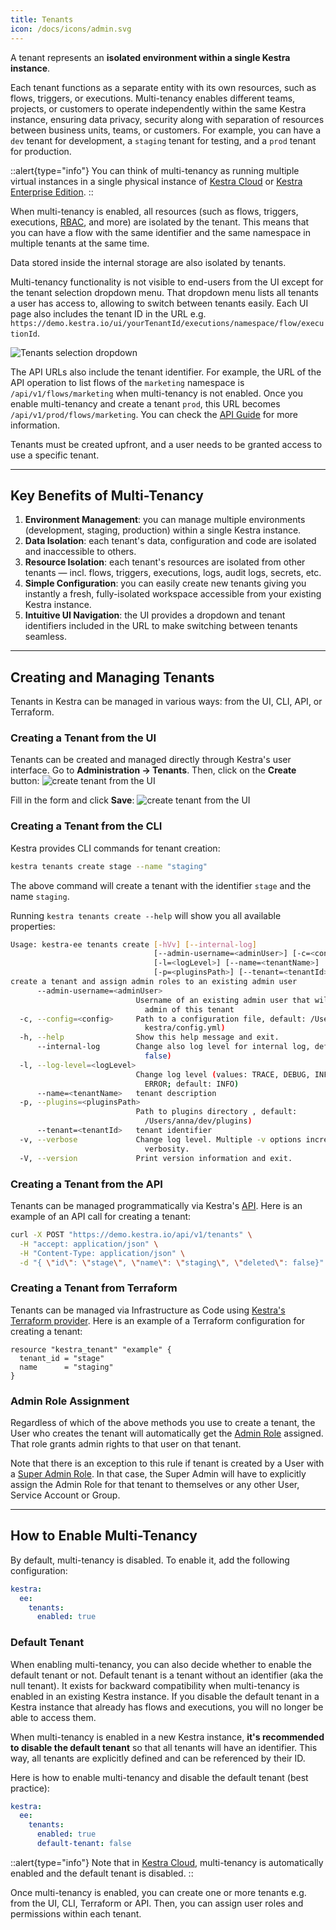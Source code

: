 ```yaml
---
title: Tenants
icon: /docs/icons/admin.svg
---
```


A tenant represents an **isolated environment within a single Kestra instance**.

Each tenant functions as a separate entity with its own resources, such as flows, triggers, or executions. Multi-tenancy enables different teams, projects, or customers to operate independently within the same Kestra instance, ensuring data privacy, security along with separation of resources between business units, teams, or customers. For example, you can have a `dev` tenant for development, a `staging` tenant for testing, and a `prod` tenant for production.

::alert{type="info"}
You can think of multi-tenancy as running multiple virtual instances in a single physical instance of [Kestra Cloud](02.cloud.md) or [Kestra Enterprise Edition](01.enterprise.md).
::

When multi-tenancy is enabled, all resources (such as flows, triggers, executions, [RBAC](rbac/index.md), and more) are isolated by the tenant. This means that you can have a flow with the same identifier and the same namespace in multiple tenants at the same time.

Data stored inside the internal storage are also isolated by tenants.

Multi-tenancy functionality is not visible to end-users from the UI except for the tenant selection dropdown menu. That dropdown menu lists all tenants a user has access to, allowing to switch between tenants easily. Each UI page also includes the tenant ID in the URL e.g. `https://demo.kestra.io/ui/yourTenantId/executions/namespace/flow/executionId`.

![Tenants selection dropdown](/docs/kestra-editions/tenants.png "Tenants selection dropdown")

The API URLs also include the tenant identifier. For example, the URL of the API operation to list flows of the `marketing` namespace is `/api/v1/flows/marketing` when multi-tenancy is not enabled. Once you enable multi-tenancy and create a tenant `prod`, this URL becomes `/api/v1/prod/flows/marketing`. You can check the [API Guide](../11.api-reference/api-ee-guide.md) for more information.

Tenants must be created upfront, and a user needs to be granted access to use a specific tenant.

---

## Key Benefits of Multi-Tenancy

1. **Environment Management**: you can manage multiple environments (development, staging, production) within a single Kestra instance.
2. **Data Isolation**: each tenant's data, configuration and code are isolated and inaccessible to others.
3. **Resource Isolation**: each tenant's resources are isolated from other tenants — incl. flows, triggers, executions, logs, audit logs, secrets, etc.
4. **Simple Configuration**: you can easily create new tenants giving you instantly a fresh, fully-isolated workspace accessible from your existing Kestra instance.
5. **Intuitive UI Navigation**: the UI provides a dropdown and tenant identifiers included in the URL to make switching between tenants seamless.

---

## Creating and Managing Tenants

Tenants in Kestra can be managed in various ways: from the UI, CLI, API, or Terraform.

### Creating a Tenant from the UI

Tenants can be created and managed directly through Kestra's user interface. Go to **Administration -> Tenants**. Then, click on the **Create** button:
![create tenant from the UI](/docs/kestra-editions/tenant-create.png)

Fill in the form and click **Save**:
![create tenant from the UI](/docs/kestra-editions/tenant-create-2.png)

### Creating a Tenant from the CLI

Kestra provides CLI commands for tenant creation:

```bash
kestra tenants create stage --name "staging"
```
The above command will create a tenant with the identifier `stage` and the name `staging`.

Running `kestra tenants create --help` will show you all available properties:

```bash
Usage: kestra-ee tenants create [-hVv] [--internal-log]
                                [--admin-username=<adminUser>] [-c=<config>]
                                [-l=<logLevel>] [--name=<tenantName>]
                                [-p=<pluginsPath>] [--tenant=<tenantId>]
create a tenant and assign admin roles to an existing admin user
      --admin-username=<adminUser>
                            Username of an existing admin user that will be
                              admin of this tenant
  -c, --config=<config>     Path to a configuration file, default: /Users/anna/.
                              kestra/config.yml)
  -h, --help                Show this help message and exit.
      --internal-log        Change also log level for internal log, default:
                              false)
  -l, --log-level=<logLevel>
                            Change log level (values: TRACE, DEBUG, INFO, WARN,
                              ERROR; default: INFO)
      --name=<tenantName>   tenant description
  -p, --plugins=<pluginsPath>
                            Path to plugins directory , default:
                              /Users/anna/dev/plugins)
      --tenant=<tenantId>   tenant identifier
  -v, --verbose             Change log level. Multiple -v options increase the
                              verbosity.
  -V, --version             Print version information and exit.
```

### Creating a Tenant from the API

Tenants can be managed programmatically via Kestra's [API](https://kestra.io/docs/api-guide/api-ee-guide#post-/api/v1/tenants). Here is an example of an API call for creating a tenant:

```bash
curl -X POST "https://demo.kestra.io/api/v1/tenants" \
  -H "accept: application/json" \
  -H "Content-Type: application/json" \
  -d "{ \"id\": \"stage\", \"name\": \"staging\", \"deleted\": false}"
```

### Creating a Tenant from Terraform
Tenants can be managed via Infrastructure as Code using [Kestra's Terraform provider](https://kestra.io/docs/terraform/resources/tenant). Here is an example of a Terraform configuration for creating a tenant:

```hcl
resource "kestra_tenant" "example" {
  tenant_id = "stage"
  name      = "staging"
}
```

### Admin Role Assignment

Regardless of which of the above methods you use to create a tenant, the User who creates the tenant will automatically get the [Admin Role](rbac/02.admins.md#admin) assigned. That role grants admin rights to that user on that tenant.

Note that there is an exception to this rule if tenant is created by a User with a [Super Admin Role](rbac/02.admins.md#super-admin). In that case, the Super Admin will have to explicitly assign the Admin Role for that tenant to themselves or any other User, Service Account or Group.

---

## How to Enable Multi-Tenancy

By default, multi-tenancy is disabled. To enable it, add the following configuration:

```yaml
kestra:
  ee:
    tenants:
      enabled: true
```


### Default Tenant

When enabling multi-tenancy, you can also decide whether to enable the default tenant or not. Default tenant is a tenant without an identifier (aka the null tenant). It exists for backward compatibility when multi-tenancy is enabled in an existing Kestra instance. If you disable the default tenant in a Kestra instance that already has flows and executions, you will no longer be able to access them.

When multi-tenancy is enabled in a new Kestra instance, **it's recommended to disable the default tenant** so that all tenants will have an identifier. This way, all tenants are explicitly defined and can be referenced by their ID.

Here is how to enable multi-tenancy and disable the default tenant (best practice):

```yaml
kestra:
  ee:
    tenants:
      enabled: true
      default-tenant: false
```


::alert{type="info"}
Note that in [Kestra Cloud](02.cloud.md), multi-tenancy is automatically enabled and the default tenant is disabled.
::

Once multi-tenancy is enabled, you can create one or more tenants e.g. from the UI, CLI, Terraform or API. Then, you can assign user roles and permissions within each tenant.

